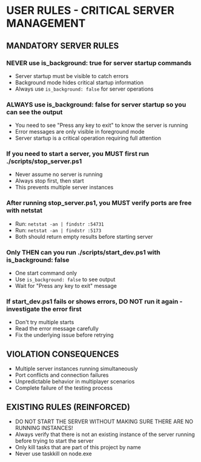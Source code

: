 # USER RULES - CRITICAL SERVER MANAGEMENT

## MANDATORY SERVER RULES

### NEVER use is_background: true for server startup commands
- Server startup must be visible to catch errors
- Background mode hides critical startup information
- Always use `is_background: false` for server operations

### ALWAYS use is_background: false for server startup so you can see the output
- You need to see "Press any key to exit" to know the server is running
- Error messages are only visible in foreground mode
- Server startup is a critical operation requiring full attention

### If you need to start a server, you MUST first run ./scripts/stop_server.ps1
- Never assume no server is running
- Always stop first, then start
- This prevents multiple server instances

### After running stop_server.ps1, you MUST verify ports are free with netstat
- Run: `netstat -an | findstr :54731`
- Run: `netstat -an | findstr :5173`
- Both should return empty results before starting server

### Only THEN can you run ./scripts/start_dev.ps1 with is_background: false
- One start command only
- Use `is_background: false` to see output
- Wait for "Press any key to exit" message

### If start_dev.ps1 fails or shows errors, DO NOT run it again - investigate the error first
- Don't try multiple starts
- Read the error message carefully
- Fix the underlying issue before retrying

## VIOLATION CONSEQUENCES
- Multiple server instances running simultaneously
- Port conflicts and connection failures
- Unpredictable behavior in multiplayer scenarios
- Complete failure of the testing process

## EXISTING RULES (REINFORCED)
- DO NOT START THE SERVER WITHOUT MAKING SURE THERE ARE NO RUNNING INSTANCES!
- Always verify that there is not an existing instance of the server running before trying to start the server
- Only kill tasks that are part of this project by name
- Never use taskkill on node.exe
